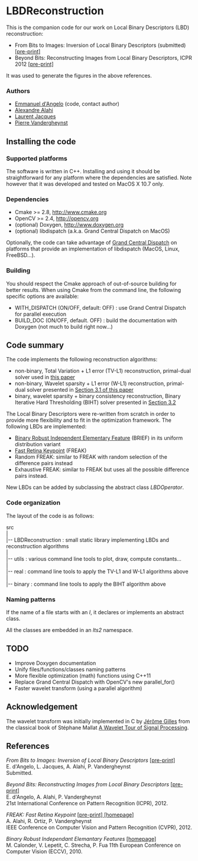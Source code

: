 LBDReconstruction
=================

This is the companion code for our work on Local Binary Descriptors (LBD) reconstruction:

* From Bits to Images: Inversion of Local Binary Descriptors (submitted) [ \[pre-print\] ][arxiv]
* Beyond Bits: Reconstructing Images from Local Binary Descriptors, ICPR 2012 [ \[pre-print\] ][icpr12]

It was used to generate the figures in the above references.

### Authors

* [Emmanuel d'Angelo](mailto:emmanuel.dangelo@epfl.ch) (code, contact author)
* [Alexandre Alahi](http://www.ivpe.com)
* [Laurent Jacques](http://perso.uclouvain.be/laurent.jacques/)
* [Pierre Vandergheynst](http://personnes.epfl.ch/pierre.vandergheynst)

## Installing the code

### Supported platforms

The software is written in C++. Installing and using it should be straightforward for any platform where the dependencies are satisfied.
Note however that it was developed and tested on MacOS X 10.7 only.

### Dependencies

* Cmake >= 2.8, <http://www.cmake.org>
* OpenCV >= 2.4, <http://opencv.org>
* (optional) Doxygen, <http://www.doxygen.org>
* (optional) libdispatch (a.k.a. Grand Central Dispatch on MacOS)

Optionally, the code can take advantage of [Grand Central Dispatch](http://en.wikipedia.org/wiki/Grand_central_dispatch) on platforms that provide an implementation of libdispatch (MacOS, Linux, FreeBSD...).

### Building 

You should respect the Cmake approach of out-of-source building for better results.
When using Cmake from the command line, the following specific options are available:

* WITH\_DISPATCH (ON/OFF, default: OFF) : use Grand Central Dispatch for parallel execution
* BUILD\_DOC (ON/OFF, default. OFF) : build the documentation with Doxygen (not much to build right now...)

## Code summary

The code implements the following reconstruction algorithms:

* non-binary, Total Variation + L1 error (TV-L1) reconstruction, primal-dual solver used in [this paper][icpr12]
* non-binary, Wavelet sparsity + L1 error (W-L1) reconstruction, primal-dual solver presented in [Section 3.1  of this paper][arxiv]
* binary, wavelet sparsity + binary consistency reconstruction, Binary Iterative Hard Thresholding (BIHT) solver presented in [Section 3.2][arxiv]

The Local Binary Descriptors were re-written from scratch in order to provide more flexibility and to fit in the optimization framework.
The following LBDs are implemented:

* [Binary Robust Independent Elementary Feature][brief] (BRIEF) in its uniform distribution variant
* [Fast Retina Keypoint][freak] (FREAK)
* Random FREAK: similar to FREAK with random selection of the difference pairs instead
* Exhaustive FREAK: similar to FREAK but uses all the possible difference pairs instead.

New LBDs can be added by subclassing the abstract class *LBDOperator*.

### Code organization

The layout of the code is as follows:

src  
 |  
 |\-\- LBDReconstruction : small static library implementing LBDs and reconstruction algorithms  
 |  
 |\-\- utils : various command line tools to plot, draw, compute constants...  
 |  
 |\-\- real : command line tools to apply the TV-L1 and W-L1 algorithms above  
 |  
 |\-\- binary : command line tools to apply the BIHT algorithm above  

### Naming patterns

If the name of a file starts with an *I*, it declares or implements an abstract class.

All the classes are embedded in an _lts2_ namespace.

## TODO

* Improve Doxygen documentation
* Unify files/functions/classes naming patterns
* More flexible optimization (math) functions using C++11
* Replace Grand Central Dispatch with OpenCV's new parallel_for()
* Faster wavelet transform (using a parallel algorithm)

## Acknowledgement

The wavelet transform was initially implemented in C by [Jérôme Gilles](http://www.math.ucla.edu/~jegilles/) from the classical book of Stéphane Mallat [A Wavelet Tour of Signal Processing](http://www.amazon.com/exec/obidos/tg/detail/-/012466606X/).

## References

_From Bits to Images: Inversion of Local Binary Descriptors_ [ \[pre-print\] ][arxiv]  
E. d'Angelo, L. Jacques, A. Alahi, P. Vandergheynst  
Submitted.

_Beyond Bits: Reconstructing Images from Local Binary Descriptors_ [ \[pre-print\] ][icpr12]  
E. d'Angelo, A. Alahi, P. Vandergheynst  
21st International Conference on Pattern Recognition (ICPR), 2012.

_FREAK: Fast Retina Keypoint_ [ \[pre-print\] ][freak] [ \[homepage\] ][freak-home]  
A. Alahi, R. Ortiz, P. Vandergheynst  
IEEE Conference on Computer Vision and Pattern Recognition (CVPR), 2012.  

_Binary Robust Independant Elemantary Features_ [ \[homepage\] ][brief]  
M. Calonder, V. Lepetit, C. Strecha, P. Fua
11th European Conference on Computer Vision (ECCV), 2010.

[icpr12]: http://infoscience.epfl.ch/record/178299 "Beyond Bits: Reconstructing Images from Local Binary Descriptors"

[arxiv]: http://arxiv.org "From Bits to Images: Inversion of Local Binary Descriptors"

[brief]: http://cvlab.epfl.ch/research/detect/brief/ "BRIEF homepage"

[freak]: http://infoscience.epfl.ch/record/175537 "FREAK"

[freak-home]: http://www.ivpe.com/freak.htm "FREAK homepage"